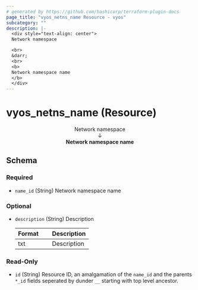 ```yaml
---
# generated by https://github.com/hashicorp/terraform-plugin-docs
page_title: "vyos_netns_name Resource - vyos"
subcategory: ""
description: |-
  <div style="text-align: center">
  Network namespace

  <br>
  &darr;
  <br>
  <b>
  Network namespace name
  </b>
  </div>
---
```


# vyos_netns_name (Resource)

<div style="text-align: center">
Network namespace

<br>
&darr;
<br>
<b>
Network namespace name
</b>
</div>



<!-- schema generated by tfplugindocs -->
## Schema

### Required

- `name_id` (String) Network namespace name

### Optional

- `description` (String) Description

    |  Format &emsp; | Description  |
    |----------|---------------|
    |  txt  &emsp; |  Description  |

### Read-Only

- `id` (String) Resource ID, an amalgamation of the `name_id` and the parents `*_id` fields seperated by dunder `__` starting with top level ancestor.
